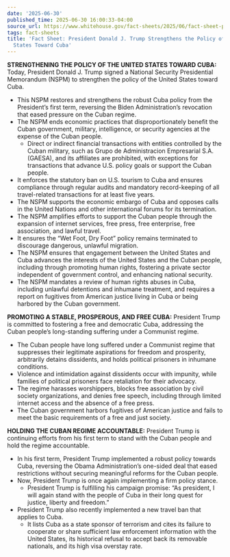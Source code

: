 ```yaml
---
date: '2025-06-30'
published_time: 2025-06-30 16:00:33-04:00
source_url: https://www.whitehouse.gov/fact-sheets/2025/06/fact-sheet-president-donald-j-trump-strengthens-the-policy-of-the-united-states-toward-cuba/
tags: fact-sheets
title: 'Fact Sheet: President Donald J. Trump Strengthens the Policy of the United
  States Toward Cuba'
---
```

 
**STRENGTHENING THE POLICY OF THE UNITED STATES TOWARD CUBA:** Today,
President Donald J. Trump signed a National Security Presidential
Memorandum (NSPM) to strengthen the policy of the United States toward
Cuba.

-   This NSPM restores and strengthens the robust Cuba policy from the
    President’s first term, reversing the Biden Administration’s
    revocation that eased pressure on the Cuban regime.
-   The NSPM ends economic practices that disproportionately benefit the
    Cuban government, military, intelligence, or security agencies at
    the expense of the Cuban people.
    -   Direct or indirect financial transactions with entities
        controlled by the Cuban military, such as Grupo de
        Administracion Empresarial S.A. (GAESA), and its affiliates are
        prohibited, with exceptions for transactions that advance U.S.
        policy goals or support the Cuban people.
-   It enforces the statutory ban on U.S. tourism to Cuba and ensures
    compliance through regular audits and mandatory record-keeping of
    all travel-related transactions for at least five years.
-   The NSPM supports the economic embargo of Cuba and opposes calls in
    the United Nations and other international forums for its
    termination.
-   The NSPM amplifies efforts to support the Cuban people through the
    expansion of internet services, free press, free enterprise, free
    association, and lawful travel.
-   It ensures the “Wet Foot, Dry Foot” policy remains terminated to
    discourage dangerous, unlawful migration.
-   The NSPM ensures that engagement between the United States and Cuba
    advances the interests of the United States and the Cuban people,
    including through promoting human rights, fostering a private sector
    independent of government control, and enhancing national security.
-   The NSPM mandates a review of human rights abuses in Cuba, including
    unlawful detentions and inhumane treatment, and requires a report on
    fugitives from American justice living in Cuba or being harbored by
    the Cuban government.

**PROMOTING A STABLE, PROSPEROUS, AND FREE CUBA:** President Trump is
committed to fostering a free and democratic Cuba, addressing the Cuban
people’s long-standing suffering under a Communist regime.

-   The Cuban people have long suffered under a Communist regime that
    suppresses their legitimate aspirations for freedom and prosperity,
    arbitrarily detains dissidents, and holds political prisoners in
    inhumane conditions.
-   Violence and intimidation against dissidents occur with impunity,
    while families of political prisoners face retaliation for their
    advocacy.
-   The regime harasses worshippers, blocks free association by civil
    society organizations, and denies free speech, including through
    limited internet access and the absence of a free press.
-   The Cuban government harbors fugitives of American justice and fails
    to meet the basic requirements of a free and just society.

**HOLDING THE CUBAN REGIME ACCOUNTABLE:** President Trump is continuing
efforts from his first term to stand with the Cuban people and hold the
regime accountable.

-   In his first term, President Trump implemented a robust policy
    towards Cuba, reversing the Obama Administration’s one-sided deal
    that eased restrictions without securing meaningful reforms for the
    Cuban people.
-   Now, President Trump is once again implementing a firm policy
    stance.
    -   President Trump is fulfilling his campaign promise: “As
        president, I will again stand with the people of Cuba in their
        long quest for justice, liberty and freedom.”
-   President Trump also recently implemented a new travel ban that
    applies to Cuba.
    -   It lists Cuba as a state sponsor of terrorism and cites its
        failure to cooperate or share sufficient law enforcement
        information with the United States, its historical refusal to
        accept back its removable nationals, and its high visa overstay
        rate.
